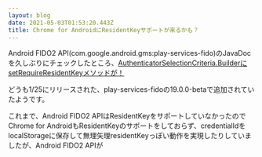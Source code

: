 ```yaml
---
layout: blog
date: 2021-05-03T01:53:20.443Z
title: Chrome for AndroidにResidentKeyサポートが来るかも？
---
```

Android FIDO2 API(com.google.android.gms:play-services-fido)のJavaDocを久しぶりにチェックしたところ、[AuthenticatorSelectionCriteria.BuilderにsetRequireResidentKeyメソッドが！](https://developers.google.com/android/reference/com/google/android/gms/fido/fido2/api/common/AuthenticatorSelectionCriteria.Builder#public-authenticatorselectioncriteria.builder-setrequireresidentkey-boolean-requireresidentkey)

どうも1/25にリリースされた、play-services-fidoの19.0.0-betaで追加されていたようです。

これまで、Android FIDO2 APIはResidentKeyをサポートしていなかったのでChrome for AndroidもResidentKeyのサポートをしておらず、credentialIdをlocalStorageに保存して無理矢理residentKeyっぽい動作を実現したりしていましたが、Android FIDO2 APIが